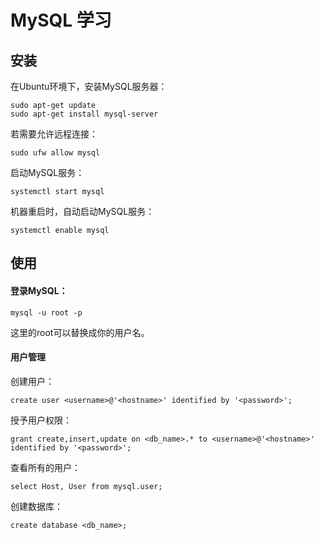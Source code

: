 # MySQL 学习

## 安装

在Ubuntu环境下，安装MySQL服务器：

```shell
sudo apt-get update
sudo apt-get install mysql-server
```

若需要允许远程连接：

```shell
sudo ufw allow mysql
```

启动MySQL服务：

```shell
systemctl start mysql
```

机器重启时，自动启动MySQL服务：

```shell
systemctl enable mysql
```

## 使用

#### 登录MySQL：

```shell
mysql -u root -p
```

这里的root可以替换成你的用户名。

#### 用户管理

创建用户：

```shell
create user <username>@'<hostname>' identified by '<password>';
```

授予用户权限：

```shell
grant create,insert,update on <db_name>.* to <username>@'<hostname>' identified by '<password>';
```

查看所有的用户：

```shell
select Host, User from mysql.user;
```

创建数据库：

```shell
create database <db_name>;
```


